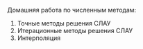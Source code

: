 Домашняя работа по численным методам:
1) Точные методы решения СЛАУ
2) Итерационные методы решения СЛАУ
3) Интерполяция
